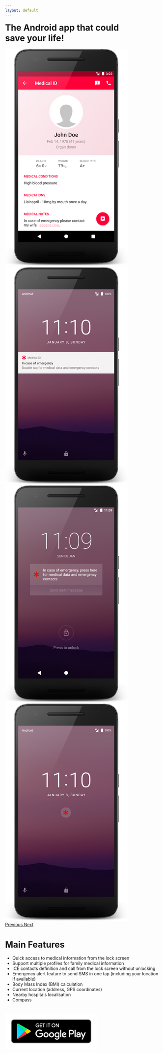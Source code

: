 ```yaml
---
layout: default
---
```

<div class="media">
  <div class="media-body">
     <div class="row justify-content-center">
       <div class="col-lg-10">
         <h1 style="margin-top: 0;">The Android app that could <br>save your life!</h1>
         <div id="carouselExampleIndicators" class="carousel slide" data-ride="carousel" style="width: 100%;">
           <div class="carousel-inner" role="listbox">
             <div class="carousel-item active">
               <img class="d-block img-fluid" src="/assets/images/example-profile.png" alt="Profile example">
             </div>
             <div class="carousel-item">
               <img class="d-block img-fluid" src="/assets/images/example-lockscreen-notification.png" alt="Lock screen notification example">
             </div>
             <div class="carousel-item">
               <img class="d-block img-fluid" src="/assets/images/example-lockscreen-overlay.png" alt="Lock screen overlay example">
             </div>
             <div class="carousel-item">
               <img class="d-block img-fluid" src="/assets/images/example-lockscreen-floating-icon.png" alt="Lock screen floating icon example">
             </div>
           </div>
           <a class="carousel-control-prev" href="#carouselExampleIndicators" role="button" data-slide="prev">
             <span class="carousel-control-prev-icon" aria-hidden="true" style="-webkit-filter: invert(30%); filter: invert(30%);"></span>
             <span class="sr-only">Previous</span>
           </a>
           <a class="carousel-control-next" href="#carouselExampleIndicators" role="button" data-slide="next">
             <span class="carousel-control-next-icon" aria-hidden="true" style="-webkit-filter: invert(30%); filter: invert(30%);"></span>
             <span class="sr-only">Next</span>
           </a>
        </div>
      </div>
    </div>
  </div>
</div>

<div class="media" style="margin-top:16px">
  <div class="media-body">
    <div class="row justify-content-center text-center">
      <h1>Main Features</h1>
    </div>
    <div class="row justify-content-center">
      <ul class="list-group">
        <li class="list-group-item list-group-item-action">Quick access to medical information from the lock screen</li>
        <li class="list-group-item list-group-item-action">Support multiple profiles for family medical information</li>
        <li class="list-group-item list-group-item-action">ICE contacts definition and call from the lock screen without unlocking</li>
        <li class="list-group-item list-group-item-action">Emergency alert feature to send SMS in one tap (including your location if available)</li>
        <li class="list-group-item list-group-item-action">Body Mass Index (BMI) calculation</li>
        <li class="list-group-item list-group-item-action">Current location (address, GPS coordinates)</li>
        <li class="list-group-item list-group-item-action">Nearby hospitals localisation</li>
        <li class="list-group-item list-group-item-action">Compass</li>
      </ul>
    </div>
  </div>
</div>

<div class="media" style="margin-top:36px">
  <div class="media-body">
    <div id="google-play" class="row justify-content-center text-center">
      <a href="https://get.medicalid.info" title="Get Medical ID app on Google Play" target="_blank"><img class="d-block img-fluid" src="/assets/images/google-play.png"></a>
    </div>
  </div>
</div>

